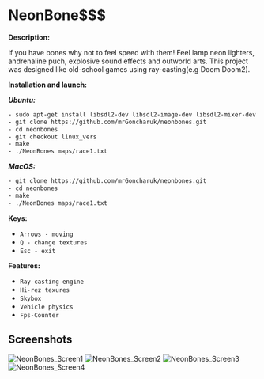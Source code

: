 # NeonBone$$$

**Description:**

If you have bones why not to feel speed with them! Feel lamp neon lighters, andrenaline puch, explosive sound effects and outworld arts.
This project was designed like old-school games using ray-casting(e.g Doom Doom2).

**Installation and launch:**

__*Ubuntu:*__

```bash
- sudo apt-get install libsdl2-dev libsdl2-image-dev libsdl2-mixer-dev libsdl2-ttf-dev
- git clone https://github.com/mrGoncharuk/neonbones.git
- cd neonbones
- git checkout linux_vers
- make
- ./NeonBones maps/race1.txt
```

__*MacOS:*__

```bash
- git clone https://github.com/mrGoncharuk/neonbones.git
- cd neonbones
- make
- ./NeonBones maps/race1.txt
```

**Keys:**
* `Arrows - moving`
* `Q - change textures`
* `Esc - exit`

**Features:**
* `Ray-casting engine`
* `Hi-rez texures`
* `Skybox`
* `Vehicle physics`
* `Fps-Counter`
## Screenshots
![NeonBones_Screen1](https://user-images.githubusercontent.com/28892426/65692736-c60f4700-e07b-11e9-92aa-a1c63ada8c00.png)
![NeonBones_Screen2](https://user-images.githubusercontent.com/28892426/65692738-c60f4700-e07b-11e9-8cc9-926cc1e24637.png)
![NeonBones_Screen3](https://user-images.githubusercontent.com/28892426/65692739-c6a7dd80-e07b-11e9-92b1-8ab7254bbc67.png)
![NeonBones_Screen4](https://user-images.githubusercontent.com/28892426/65693276-b47a6f00-e07c-11e9-8216-8fd24b42681a.png)
